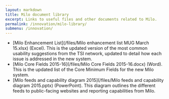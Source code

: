 ```yaml
---
layout: markdown
title: Milo document library
excerpt: Links to useful files and other documents related to Milo.
permalink: /innovation/milo-library/
submenu: /innovation/
---
```


* [Milo Enhancement List](/files/Milo enhancement list MUG March 15.xlsx) (Excel). This is the updated version of the most common usability suggestions from the TSI network, updated to detail how each issue is addressed in the new system.
* [Milo Core Fields 2015-16](/files/Milo Core Fields 2015-16.docx) (Word). This is the updated list of the Core Minimum Fields for the new Milo system.
* [Milo feeds and capability diagram 2015](/files/Milo feeds and capability diagram 2015.pptx) (PowerPoint). This diagram outlines the different feeds to public-facing websites and reporting capabilities from Milo.